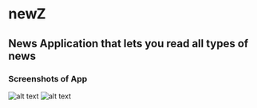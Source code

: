 # newZ
## News Application that lets you read all types of news
### Screenshots of App
![alt text](https://github.com/starc007/newZ/blob/master/assets/20200810_113226.jpg)
![alt text](https://github.com/starc007/newZ/blob/master/assets/20200810_113200.jpg)
